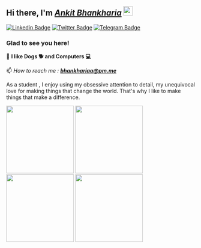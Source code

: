 ## Hi there, I'm <a href="https://cupcake08.github.io">*Ankit Bhankharia*</a> <img src="https://media.giphy.com/media/hvRJCLFzcasrR4ia7z/giphy.gif" width="25px" height="25px">
[![Linkedin Badge](https://img.shields.io/badge/-LinkedIn-0e76a8?style=flat-square&logo=Linkedin&logoColor=white)](https://linkedin.com/in/ankit-bhankharia)
[![Twitter Badge](https://img.shields.io/badge/-Twitter-00acee?style=flat-square&logo=Twitter&logoColor=white)](https://twitter.com/18plusguy)
[![Telegram Badge](https://img.shields.io/badge/-Telegram-0088cc?style=flat-square&logo=Telegram&logoColor=white)](https://t.me/firkey)

### Glad to see you here!

🚀 **I like Dogs 🐕 and Computers 💻**

📫 *How to reach me : **bhankhariaa@pm.me***


As a student , I enjoy using my obsessive attention to detail, my unequivocal love for making things that change the world. That's why I like to make things that make a difference.

<div style="display: flex-inline;">
  <img height="180em" src="https://github-readme-streak-stats.herokuapp.com/?user=cupcake08&&theme=tokyonight">
  <img height="180em" src="https://github-readme-stats.vercel.app/api?username=cupcake08&show_icons=true&hide_border=true&&count_private=true&include_all_commits=true&&theme=tokyonight"/>
  <img height="180em" src="https://github-readme-stats.vercel.app/api/top-langs/?username=cupcake08&exclude_repo=KNN-Image-Classification&show_icons=true&hide_border=true&layout=compact&langs_count=8&&theme=tokyonight"/>
  <img height="180em" src="https://github-profile-summary-cards.vercel.app/api/cards/profile-details?username=cupcake08&&theme=tokyonight">
</div>
